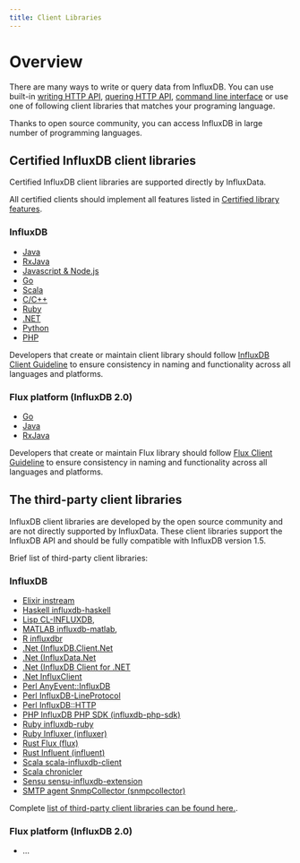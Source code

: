 ```yaml
---
title: Client Libraries
---
```


# Overview

There are many ways to write or query data from InfluxDB. You can use built-in [writing HTTP API](/influxdb/v1.6/guides/writing_data/), 
[quering HTTP API](/influxdb/v1.6/guides/querying_data/), [command line interface](/influxdb/v1.6/tools/shell/) or 
use one of following client libraries that matches your programing language.  

Thanks to open source community, you can access InfluxDB in large number of programming languages. 

## Certified InfluxDB client libraries

Certified InfluxDB client libraries are supported directly by InfluxData. 

All certified clients should implement all features listed in [Certified library features](/client_libraries/certification/features/).

### InfluxDB

* [Java](/client_libraries/libraries/java)
* [RxJava](/client_libraries/libraries/rxjava) 
* [Javascript & Node.js](https://github.com/node-influx/node-influx)
* [Go](/client_libraries/libraries/go) 
* [Scala](/client_libraries/libraries/scala) 
* [C/C++](/client_libraries/libraries/c) 
* [Ruby](/client_libraries/libraries/ruby) 
* [.NET](https://.....) 
* [Python](https://github.com/influxdb/influxdb-python) 
* [PHP](https://github.com/influxdb/influxdb-php) 

Developers that create or maintain client library should follow [InfluxDB Client Guideline](/client_libraries/certification/influxdb/)
to ensure consistency in naming and functionality across all languages and platforms.

### Flux platform (InfluxDB 2.0)
* [Go](https://github.com/influxdata/influxdb-java)
* [Java](https://github.com/bonitoo-io/flux-java) 
* [RxJava](https://github.com/bonitoo-io/influxdb-java-reactive)

Developers that create or maintain Flux library should follow [Flux Client Guideline](/client_libraries/certification/flux/)
to ensure consistency in naming and functionality across all languages and platforms.

## The third-party client libraries

InfluxDB client libraries are developed by the open source community and are not directly supported by InfluxData. 
These client libraries support the InfluxDB API and should be fully compatible with InfluxDB version 1.5. 
 
Brief list of third-party client libraries:
   
### InfluxDB

* [Elixir instream](https://github.com/mneudert/instream)
* [Haskell influxdb-haskell](https://github.com/maoe/influxdb-haskell)
* [Lisp CL-INFLUXDB](https://github.com/mmaul/cl-influxdb),
* [MATLAB influxdb-matlab](https://github.com/EnricSala/influxdb-matlab),
* [R influxdbr](https://cran.r-project.org/web/packages/influxdbr/)
* [.Net (InfluxDB.Client.Net](https://github.com/AdysTech/InfluxDB.Client.Net)
* [.Net (InfluxData.Net](https://github.com/pootzko/InfluxData.Net)
* [.Net (InfluxDB Client for .NET](https://github.com/MikaelGRA/InfluxDB.Client)
* [.Net InfluxClient](https://github.com/danesparza/InfluxClient)
* [Perl AnyEvent::InfluxDB](https://github.com/ajgb/anyevent-influxdb)
* [Perl InfluxDB-LineProtocol](http://search.cpan.org/~domm/InfluxDB-LineProtocol/)
* [Perl InfluxDB::HTTP](https://github.com/raphaelthomas/InfluxDB-HTTP)
* [PHP InfluxDB PHP SDK (influxdb-php-sdk)](https://github.com/corley/influxdb-php-sdk)
* [Ruby influxdb-ruby](https://github.com/influxdb/influxdb-ruby)
* [Ruby Influxer (influxer)](https://github.com/palkan/influxer)
* [Rust Flux (flux)](https://crates.io/crates/flux)
* [Rust Influent (influent)](https://crates.io/crates/influent)
* [Scala scala-influxdb-client](https://github.com/paulgoldbaum/scala-influxdb-client)
* [Scala chronicler](https://github.com/fsanaulla/chronicler)
* [Sensu sensu-influxdb-extension](https://github.com/jhrv/sensu-influxdb-extension)
* [SMTP agent SnmpCollector (snmpcollector)](https://github.com/toni-moreno/snmpcollector)

Complete [list of third-party client libraries can be found here.](/client_libraries/libraries/third_party).

### Flux platform (InfluxDB 2.0)
* ...

